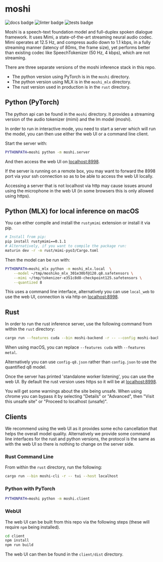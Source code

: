 # moshi

![docs badge](https://github.com/kyutai-labs/moshi/workflows/audiocraft_docs/badge.svg)
![linter badge](https://github.com/kyutai-labs/moshi/workflows/audiocraft_linter/badge.svg)
![tests badge](https://github.com/kyutai-labs/moshi/workflows/audiocraft_tests/badge.svg)

 Moshi is a speech-text foundation model and full-duplex spoken dialogue framework.
 It uses Mimi, a state-of-the-art streaming neural audio codec. Mimi operates at 12.5 Hz, and compress
 audio down to 1.1 kbps, in a fully streaming manner (latency of 80ms, the frame size),
 yet performs better than existing codec like SpeechTokenizer (50 Hz, 4 kbps), which are not streaming.




There are three separate versions of the moshi inference stack in this repo.
- The python version using PyTorch is in the `moshi` directory.
- The python version using MLX is in the `moshi_mlx` directory.
- The rust version used in production is in the `rust` directory.

## Python (PyTorch)

The python api can be found in the `moshi` directory. It provides a streaming
version of the audio tokenizer (mimi) and the lm model (moshi).

In order to run in interactive mode, you need to start a server which will
run the model, you can then use either the web UI or a command line client.

Start the server with:
```bash
PYTHONPATH=moshi python -m moshi.server
```

And then access the web UI on [localhost:8998](http://localhost:8998).

If the server is running on a remote box, you may want to forward the 8998 port
via your ssh connection so as to be able to access the web UI locally.

Accessing a server that is not localhost via http may cause issues around using
the microphone in the web UI (in some browsers this is only allowed using
https).

## Python (MLX) for local inference on macOS

You can either compile and install the `rustymimi` extension or install it via
pip.
```bash
# Install from pip:
pip install rustymimi==0.1.1
# Alternatively, if you want to compile the package run:
maturin dev -r -m rust/mimi-pyo3/Cargo.toml
```

Then the model can be run with:
```bash
PYTHONPATH=moshi_mlx python -m moshi_mlx.local  \
    --model ~/tmp/moshiko_mlx_301e30bf@120.q8.safetensors \
    --mimi ~/tmp/tokenizer-e351c8d8-checkpoint125.safetensors \
    --quantized 8
```

This uses a command line interface, alternatively you can use `local_web` to use
the web UI, connection is via http on [localhost:8998](http://localhost:8998).

## Rust

In order to run the rust inference server, use the following command from within
the `rust` directory:

```bash
cargo run --features cuda --bin moshi-backend -r -- --config moshi-backend/config.json standalone
```

When using macOS, you can replace `--features cuda` with `--features metal`.

Alternatively you can use `config-q8.json` rather than `config.json` to use the
quantified q8 model.

Once the server has printed 'standalone worker listening', you can use the web
UI. By default the rust version uses https so it will be at
[localhost:8998](https://localhost:8998).

You will get some warnings about the site being unsafe. When using chrome you
can bypass it by selecting "Details" or "Advanced", then "Visit this unsafe
site" or "Proceed to localhost (unsafe)".

## Clients

We recommend using the web UI as it provides some echo cancellation that helps
the overall model quality. Alternatively we provide some command line interfaces
for the rust and python versions, the protocol is the same as with the web UI so
there is nothing to change on the server side.

### Rust Command Line

From within the `rust` directory, run the following:
```bash
cargo run --bin moshi-cli -r -- tui --host localhost
```

### Python with PyTorch

```bash
PYTHONPATH=moshi python -m moshi.client
```

### WebUI

The web UI can be built from this repo via the
following steps (these will require `npm` being installed).
```bash
cd client
npm install
npm run build
```

The web UI can then be found in the `client/dist` directory.
